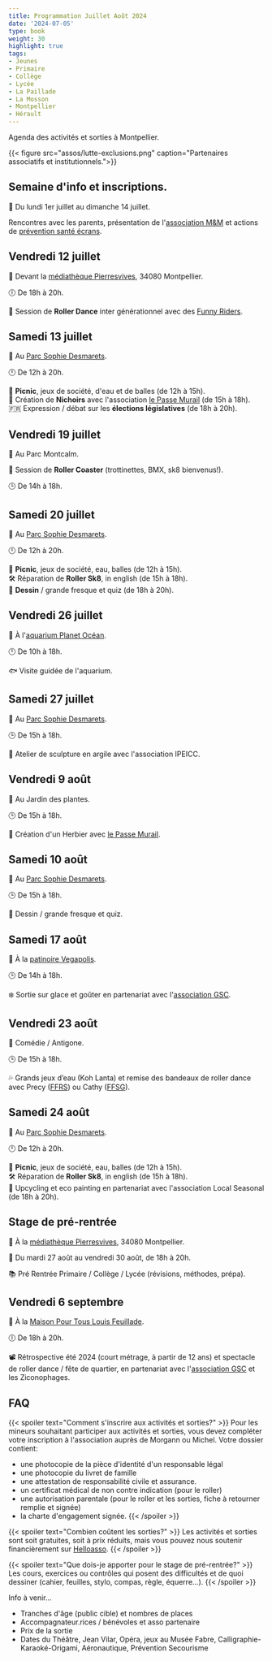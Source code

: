 ```yaml
---
title: Programmation Juillet Août 2024
date: '2024-07-05'
type: book
weight: 30
highlight: true
tags:
- Jeunes
- Primaire
- Collège
- Lycée
- La Paillade
- La Mosson
- Montpellier
- Hérault
---
```


Agenda des activités et sorties à Montpellier.

<!--more-->

{{< figure src="assos/lutte-exclusions.png" caption="Partenaires associatifs et institutionnels.">}}

## Semaine d'info et inscriptions.

📅 Du lundi 1er juillet au dimanche 14 juillet.

Rencontres avec les parents, présentation de l'[association M&M](https://www.helloasso.com/associations/maths-et-maryam) et actions de [prévention santé écrans](https://www.mathsetmaryam.fr/c/numerique-ecologie/prevention-sante-ecrans/).

## Vendredi 12 juillet

📍 Devant la [médiathèque Pierresvives](https://g.co/kgs/rW8BnA2), 34080 Montpellier.

🕕 De 18h à 20h.

🎵 Session de <b>Roller Dance</b> inter générationnel avec des [Funny Riders](https://funnyriders.fr/).

## Samedi 13 juillet

📍 Au [Parc Sophie Desmarets](https://g.co/kgs/qkcWFcD).

🕛 De 12h à 20h.

👒 <b>Picnic</b>, jeux de société, d'eau et de balles (de 12h à 15h). <br>
🐤 Création de <b>Nichoirs</b> avec l'association [le Passe Murail](https://www.lepassemuraille.org/qui-sommes-nous/) (de 15h à 18h). <br>
🇫🇷 Expression / débat sur les <b>élections législatives</b> (de 18h à 20h). <br>

## Vendredi 19 juillet

📍 Au Parc Montcalm.

🎵 Session de <b>Roller Coaster</b> (trottinettes, BMX, sk8 bienvenus!).

🕒 De 14h à 18h.

## Samedi 20 juillet

📍 Au [Parc Sophie Desmarets](https://g.co/kgs/qkcWFcD).

🕛 De 12h à 20h.

👒 <b>Picnic</b>, jeux de société, eau, balles (de 12h à 15h). <br>
🛠️ Réparation de <b>Roller Sk8</b>, in english (de 15h à 18h). <br>
🎨 <b>Dessin</b> / grande fresque et quiz (de 18h à 20h). <br>

## Vendredi 26 juillet

📍 À l'[aquarium Planet Océan](https://www.planetoceanworld.fr/).

🕛 De 10h à 18h.

🐟 Visite guidée de l'aquarium.

## Samedi 27 juillet

📍 Au [Parc Sophie Desmarets](https://g.co/kgs/qkcWFcD).

🕒 De 15h à 18h.

🗿 Atelier de sculpture en argile avec l'association IPEICC.

## Vendredi 9 août 

📍 Au Jardin des plantes.

🕒 De 15h à 18h.

🍂 Création d'un Herbier avec [le Passe Murail](https://www.lepassemuraille.org/qui-sommes-nous/).

## Samedi 10 août

📍 Au [Parc Sophie Desmarets](https://g.co/kgs/qkcWFcD).

🕒 De 15h à 18h.

🎨 Dessin / grande fresque et quiz.

## Samedi 17 août

📍 À la [patinoire Vegapolis](https://www.vegapolis.fr/).

🕒 De 14h à 18h.

❄️ Sortie sur glace et goûter en partenariat avec l'[association GSC](https://www.jeveuxaider.gouv.fr/organisations/4859-generations-solidaires-et-citoyennes).

## Vendredi 23 août

📍 Comédie / Antigone.

🕒 De 15h à 18h.

💦 Grands jeux d’eau (Koh Lanta) et remise des bandeaux de roller dance avec Precy ([FFRS](https://ffroller-skateboard.fr/)) ou Cathy ([FFSG](https://www.ffsg.org/)).

## Samedi 24 août

📍 Au [Parc Sophie Desmarets](https://g.co/kgs/qkcWFcD).

🕛 De 12h à 20h.

👒 <b>Picnic</b>, jeux de société, eau, balles (de 12h à 15h). <br>
🛠️ Réparation de <b>Roller Sk8</b>, in english (de 15h à 18h). <br>
🎨 Upcycling et eco painting en partenariat avec l'association Local Seasonal (de 18h à 20h). <br>

## Stage de pré-rentrée

📍 À la [médiathèque Pierresvives](https://g.co/kgs/rW8BnA2), 34080 Montpellier.

📅 Du mardi 27 août au vendredi 30 août, de 18h à 20h.

📚 Pré Rentrée Primaire / Collège / Lycée (révisions, méthodes, prépa).

## Vendredi 6 septembre

📍 À la [Maison Pour Tous Louis Feuillade](https://www.montpellier.fr/structure/1788/240-maison-pour-tous-louis-feuillade-structure.htm).

🕕 De 18h à 20h.

📽️ Rétrospective été 2024 (court métrage, à partir de 12 ans) et spectacle de roller dance / fête de quartier, en partenariat avec l'[association GSC](https://www.jeveuxaider.gouv.fr/organisations/4859-generations-solidaires-et-citoyennes) et les Ziconophages.

## FAQ

{{< spoiler text="Comment s'inscrire aux activités et sorties?" >}}
Pour les mineurs souhaitant participer aux activités et sorties, vous devez compléter votre inscription à l'association auprès de Morgann ou Michel. Votre dossier contient: 
- une photocopie de la pièce d'identité d'un responsable légal
- une photocopie du livret de famille
- une attestation de responsabilité civile et assurance.
- un certificat médical de non contre indication (pour le roller)
- une autorisation parentale (pour le roller et les sorties, fiche à retourner remplie et signée)
- la charte d'engagement signée.
{{< /spoiler >}}

{{< spoiler text="Combien coûtent les sorties?" >}}
Les activités et sorties sont soit gratuites, soit à prix réduits, mais vous pouvez nous soutenir financièrement sur [Helloasso](https://www.helloasso.com/associations/maths-et-maryam/formulaires/1).
{{< /spoiler >}}

{{< spoiler text="Que dois-je apporter pour le stage de pré-rentrée?" >}}
Les cours, exercices ou contrôles qui posent des difficultés et de quoi dessiner (cahier, feuilles, stylo, compas, règle, équerre...).
{{< /spoiler >}}


Info à venir... <br>
- Tranches d'âge (public cible) et nombres de places
- Accompagnateur.rices / bénévoles et asso partenaire
- Prix de la sortie
- Dates du Théâtre, Jean Vilar, Opéra, jeux au Musée Fabre, Calligraphie-Karaoké-Origami, Aéronautique, Prévention Secourisme